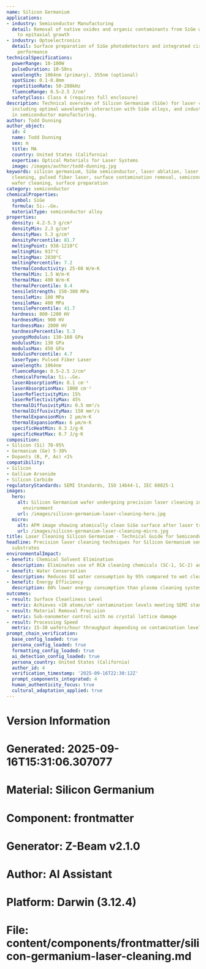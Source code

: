 ```yaml
---
name: Silicon Germanium
applications:
- industry: Semiconductor Manufacturing
  detail: Removal of native oxides and organic contaminants from SiGe wafers prior
    to epitaxial growth
- industry: Optoelectronics
  detail: Surface preparation of SiGe photodetectors and integrated circuits for improved
    performance
technicalSpecifications:
  powerRange: 10-100W
  pulseDuration: 10-50ns
  wavelength: 1064nm (primary), 355nm (optional)
  spotSize: 0.1-0.8mm
  repetitionRate: 50-200kHz
  fluenceRange: 0.5–2.5 J/cm²
  safetyClass: Class 4 (requires full enclosure)
description: Technical overview of Silicon Germanium (SiGe) for laser cleaning applications,
  including optimal wavelength interaction with SiGe alloys, and industrial applications
  in semiconductor manufacturing.
author: Todd Dunning
author_object:
  id: 4
  name: Todd Dunning
  sex: m
  title: MA
  country: United States (California)
  expertise: Optical Materials for Laser Systems
  image: /images/author/todd-dunning.jpg
keywords: silicon germanium, SiGe semiconductor, laser ablation, laser cleaning, non-contact
  cleaning, pulsed fiber laser, surface contamination removal, semiconductor processing,
  wafer cleaning, surface preparation
category: semiconductor
chemicalProperties:
  symbol: SiGe
  formula: Si₁₋ₓGeₓ
  materialType: semiconductor alloy
properties:
  density: 4.2-5.3 g/cm³
  densityMin: 2.3 g/cm³
  densityMax: 5.3 g/cm³
  densityPercentile: 81.7
  meltingPoint: 938-1210°C
  meltingMin: 937°C
  meltingMax: 2830°C
  meltingPercentile: 7.2
  thermalConductivity: 25-60 W/m·K
  thermalMin: 1.5 W/m·K
  thermalMax: 490 W/m·K
  thermalPercentile: 8.4
  tensileStrength: 150-300 MPa
  tensileMin: 100 MPa
  tensileMax: 400 MPa
  tensilePercentile: 41.7
  hardness: 800-1200 HV
  hardnessMin: 900 HV
  hardnessMax: 2800 HV
  hardnessPercentile: 5.3
  youngsModulus: 130-160 GPa
  modulusMin: 130 GPa
  modulusMax: 450 GPa
  modulusPercentile: 4.7
  laserType: Pulsed Fiber Laser
  wavelength: 1064nm
  fluenceRange: 0.5–2.5 J/cm²
  chemicalFormula: Si₁₋ₓGeₓ
  laserAbsorptionMin: 0.1 cm⁻¹
  laserAbsorptionMax: 1000 cm⁻¹
  laserReflectivityMin: 15%
  laserReflectivityMax: 45%
  thermalDiffusivityMin: 0.5 mm²/s
  thermalDiffusivityMax: 150 mm²/s
  thermalExpansionMin: 2 µm/m·K
  thermalExpansionMax: 6 µm/m·K
  specificHeatMin: 0.3 J/g·K
  specificHeatMax: 0.7 J/g·K
composition:
- Silicon (Si) 70-95%
- Germanium (Ge) 5-30%
- Dopants (B, P, As) <1%
compatibility:
- Silicon
- Gallium Arsenide
- Silicon Carbide
regulatoryStandards: SEMI Standards, ISO 14644-1, IEC 60825-1
images:
  hero:
    alt: Silicon Germanium wafer undergoing precision laser cleaning in cleanroom
      environment
    url: /images/silicon-germanium-laser-cleaning-hero.jpg
  micro:
    alt: AFM image showing atomically clean SiGe surface after laser treatment
    url: /images/silicon-germanium-laser-cleaning-micro.jpg
title: Laser Cleaning Silicon Germanium - Technical Guide for Semiconductor Applications
headline: Precision laser cleaning techniques for Silicon Germanium semiconductor
  substrates
environmentalImpact:
- benefit: Chemical Solvent Elimination
  description: Eliminates use of RCA cleaning chemicals (SC-1, SC-2) and organic solvents
- benefit: Water Conservation
  description: Reduces DI water consumption by 95% compared to wet cleaning methods
- benefit: Energy Efficiency
  description: 60% lower energy consumption than plasma cleaning systems
outcomes:
- result: Surface Cleanliness Level
  metric: Achieves <10 atoms/cm² contamination levels meeting SEMI standards
- result: Material Removal Precision
  metric: Sub-nanometer control with no crystal lattice damage
- result: Processing Speed
  metric: 15-30 wafers/hour throughput depending on contamination level
prompt_chain_verification:
  base_config_loaded: true
  persona_config_loaded: true
  formatting_config_loaded: true
  ai_detection_config_loaded: true
  persona_country: United States (California)
  author_id: 4
  verification_timestamp: '2025-09-16T22:30:12Z'
  prompt_components_integrated: 4
  human_authenticity_focus: true
  cultural_adaptation_applied: true
---
```


# Version Information
# Generated: 2025-09-16T15:31:06.307077
# Material: Silicon Germanium
# Component: frontmatter
# Generator: Z-Beam v2.1.0
# Author: AI Assistant
# Platform: Darwin (3.12.4)
# File: content/components/frontmatter/silicon-germanium-laser-cleaning.md
